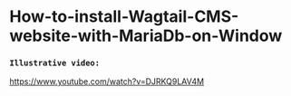# How-to-install-Wagtail-CMS-website-with-MariaDb-on-Window

### `Illustrative video:`

https://www.youtube.com/watch?v=DJRKQ9LAV4M
